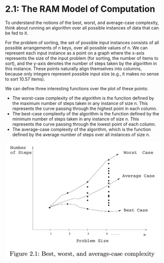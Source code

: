 # 2.1: The RAM Model of Computation

To understand the notions of the best, worst, and average-case complexity, think
about running an algorithm over all possible instances of data that can be fed
to it.

For the problem of sorting, the set of possible input instances consists of all
possible arrangements of n keys, over all possible values of n. We can represent
each input instance as a point on a graph where the x-axis represents the size
of the input problem (for sorting, the number of items to sort), and the y-axis
denotes the number of steps taken by the algorithm in this instance. These
points naturally align themselves into columns, because only integers represent
possible input size (e.g., it makes no sense to sort 10.57 items).

We can define three interesting functions over the plot of these points:

- The worst-case complexity of the algorithm is the function defined by the
maximum number of steps taken in any instance of size n. This represents the
curve passing through the highest point in each column.
- The best-case complexity of the algorithm is the function defined by the minimum
number of steps taken in any instance of size n. This represents the curve
passing through the lowest point of each column.
- The average-case complexity of the algorithm, which is the function defined by
the average number of steps over all instances of size n.

![complexities](assets/complexities.png)
